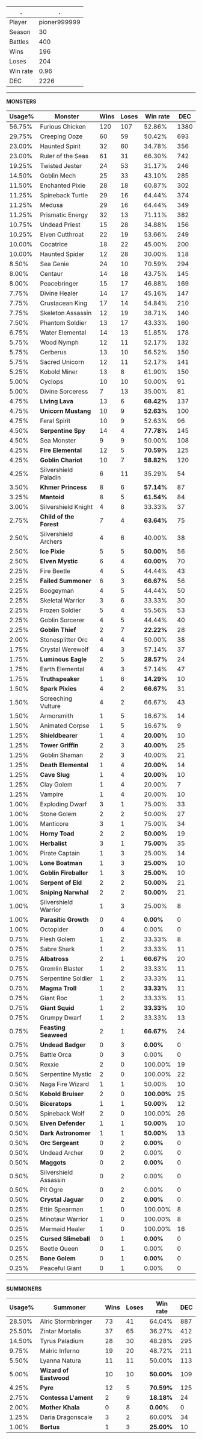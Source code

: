 .|.
|-|-
Player|pioner999999
Season|30
Battles|400
Wins|196
Loses|204
Win rate|0.96
DEC|2226

---
**MONSTERS**

Usage%|Monster|Wins|Loses|Win rate|DEC|
-|-|-|-|-|-|
56.75%|Furious Chicken|120|107|52.86%|1380|
29.75%|Creeping Ooze|60|59|50.42%|693|
23.00%|Haunted Spirit|32|60|34.78%|356|
23.00%|Ruler of the Seas|61|31|66.30%|742|
19.25%|Twisted Jester|24|53|31.17%|246|
14.50%|Goblin Mech|25|33|43.10%|285|
11.50%|Enchanted Pixie|28|18|60.87%|302|
11.25%|Spineback Turtle|29|16|64.44%|374|
11.25%|Medusa|29|16|64.44%|349|
11.25%|Prismatic Energy|32|13|71.11%|382|
10.75%|Undead Priest|15|28|34.88%|156|
10.25%|Elven Cutthroat|22|19|53.66%|249|
10.00%|Cocatrice|18|22|45.00%|200|
10.00%|Haunted Spider|12|28|30.00%|118|
8.50%|Sea Genie|24|10|70.59%|294|
8.00%|Centaur|14|18|43.75%|145|
8.00%|Peacebringer|15|17|46.88%|169|
7.75%|Divine Healer|14|17|45.16%|147|
7.75%|Crustacean King|17|14|54.84%|210|
7.75%|Skeleton Assassin|12|19|38.71%|140|
7.50%|Phantom Soldier|13|17|43.33%|160|
6.75%|Water Elemental|14|13|51.85%|178|
5.75%|Wood Nymph|12|11|52.17%|132|
5.75%|Cerberus|13|10|56.52%|150|
5.75%|Sacred Unicorn|12|11|52.17%|141|
5.25%|Kobold Miner|13|8|61.90%|150|
5.00%|Cyclops|10|10|50.00%|91|
5.00%|Divine Sorceress|7|13|35.00%|81|
4.75%|**Living Lava**|13|6|**68.42%**|137|
4.75%|**Unicorn Mustang**|10|9|**52.63%**|100|
4.75%|Feral Spirit|10|9|52.63%|96|
4.50%|**Serpentine Spy**|14|4|**77.78%**|145|
4.50%|Sea Monster|9|9|50.00%|108|
4.25%|**Fire Elemental**|12|5|**70.59%**|125|
4.25%|**Goblin Chariot**|10|7|**58.82%**|120|
4.25%|Silvershield Paladin|6|11|35.29%|54|
3.50%|**Khmer Princess**|8|6|**57.14%**|87|
3.25%|**Mantoid**|8|5|**61.54%**|84|
3.00%|Silvershield Knight|4|8|33.33%|37|
2.75%|**Child of the Forest**|7|4|**63.64%**|75|
2.50%|Silvershield Archers|4|6|40.00%|38|
2.50%|**Ice Pixie**|5|5|**50.00%**|56|
2.50%|**Elven Mystic**|6|4|**60.00%**|70|
2.25%|Fire Beetle|4|5|44.44%|43|
2.25%|**Failed Summoner**|6|3|**66.67%**|56|
2.25%|Boogeyman|4|5|44.44%|50|
2.25%|Skeletal Warrior|3|6|33.33%|30|
2.25%|Frozen Soldier|5|4|55.56%|53|
2.25%|Goblin Sorcerer|4|5|44.44%|40|
2.25%|**Goblin Thief**|2|7|**22.22%**|28|
2.00%|Stonesplitter Orc|4|4|50.00%|38|
1.75%|Crystal Werewolf|4|3|57.14%|37|
1.75%|**Luminous Eagle**|2|5|**28.57%**|24|
1.75%|Earth Elemental|4|3|57.14%|47|
1.75%|**Truthspeaker**|1|6|**14.29%**|10|
1.50%|**Spark Pixies**|4|2|**66.67%**|31|
1.50%|Screeching Vulture|4|2|66.67%|43|
1.50%|Armorsmith|1|5|16.67%|14|
1.50%|Animated Corpse|1|5|16.67%|9|
1.25%|**Shieldbearer**|1|4|**20.00%**|10|
1.25%|**Tower Griffin**|2|3|**40.00%**|25|
1.25%|Goblin Shaman|2|3|40.00%|21|
1.25%|**Death Elemental**|1|4|**20.00%**|14|
1.25%|**Cave Slug**|1|4|**20.00%**|10|
1.25%|Clay Golem|1|4|20.00%|7|
1.25%|Vampire|1|4|20.00%|10|
1.00%|Exploding Dwarf|3|1|75.00%|33|
1.00%|Stone Golem|2|2|50.00%|27|
1.00%|Manticore|3|1|75.00%|34|
1.00%|**Horny Toad**|2|2|**50.00%**|19|
1.00%|**Herbalist**|3|1|**75.00%**|35|
1.00%|Pirate Captain|1|3|25.00%|14|
1.00%|**Lone Boatman**|1|3|**25.00%**|10|
1.00%|**Goblin Fireballer**|1|3|**25.00%**|10|
1.00%|**Serpent of Eld**|2|2|**50.00%**|21|
1.00%|**Sniping Narwhal**|2|2|**50.00%**|21|
1.00%|Silvershield Warrior|1|3|25.00%|8|
1.00%|**Parasitic Growth**|0|4|**0.00%**|0|
1.00%|Octopider|0|4|0.00%|0|
0.75%|Flesh Golem|1|2|33.33%|8|
0.75%|Sabre Shark|1|2|33.33%|11|
0.75%|**Albatross**|2|1|**66.67%**|20|
0.75%|Gremlin Blaster|1|2|33.33%|11|
0.75%|Serpentine Soldier|1|2|33.33%|11|
0.75%|**Magma Troll**|1|2|**33.33%**|11|
0.75%|Giant Roc|1|2|33.33%|11|
0.75%|**Giant Squid**|1|2|**33.33%**|10|
0.75%|Grumpy Dwarf|1|2|33.33%|13|
0.75%|**Feasting Seaweed**|2|1|**66.67%**|24|
0.75%|**Undead Badger**|0|3|**0.00%**|0|
0.75%|Battle Orca|0|3|0.00%|0|
0.50%|Rexxie|2|0|100.00%|19|
0.50%|Serpentine Mystic|2|0|100.00%|22|
0.50%|Naga Fire Wizard|1|1|50.00%|10|
0.50%|**Kobold Bruiser**|2|0|**100.00%**|25|
0.50%|**Biceratops**|1|1|**50.00%**|12|
0.50%|Spineback Wolf|2|0|100.00%|26|
0.50%|**Elven Defender**|1|1|**50.00%**|10|
0.50%|**Dark Astronomer**|1|1|**50.00%**|13|
0.50%|**Orc Sergeant**|0|2|**0.00%**|0|
0.50%|Undead Archer|0|2|0.00%|0|
0.50%|**Maggots**|0|2|**0.00%**|0|
0.50%|Silvershield Assassin|0|2|0.00%|0|
0.50%|Pit Ogre|0|2|0.00%|0|
0.50%|**Crystal Jaguar**|0|2|**0.00%**|0|
0.25%|Ettin Spearman|1|0|100.00%|8|
0.25%|Minotaur Warrior|1|0|100.00%|8|
0.25%|Mermaid Healer|1|0|100.00%|16|
0.25%|**Cursed Slimeball**|0|1|**0.00%**|0|
0.25%|Beetle Queen|0|1|0.00%|0|
0.25%|**Bone Golem**|0|1|**0.00%**|0|
0.25%|Peaceful Giant|0|1|0.00%|0|

---
**SUMMONERS**

Usage%|Summoner|Wins|Loses|Win rate|DEC|
-|-|-|-|-|-|
28.50%|Alric Stormbringer|73|41|64.04%|887|
25.50%|Zintar Mortalis|37|65|36.27%|412|
14.50%|Tyrus Paladium|28|30|48.28%|295|
9.75%|Malric Inferno|19|20|48.72%|211|
5.50%|Lyanna Natura|11|11|50.00%|113|
5.00%|**Wizard of Eastwood**|10|10|**50.00%**|109|
4.25%|**Pyre**|12|5|**70.59%**|125|
2.75%|**Contessa L'ament**|2|9|**18.18%**|24|
2.00%|**Mother Khala**|0|8|**0.00%**|0|
1.25%|Daria Dragonscale|3|2|60.00%|34|
1.00%|**Bortus**|1|3|**25.00%**|10|
